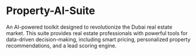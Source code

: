 # Property-AI-Suite
An AI-powered toolkit designed to revolutionize the Dubai real estate market. This suite provides real estate professionals with powerful tools for data-driven decision-making, including smart pricing, personalized property recommendations, and a lead scoring engine.
